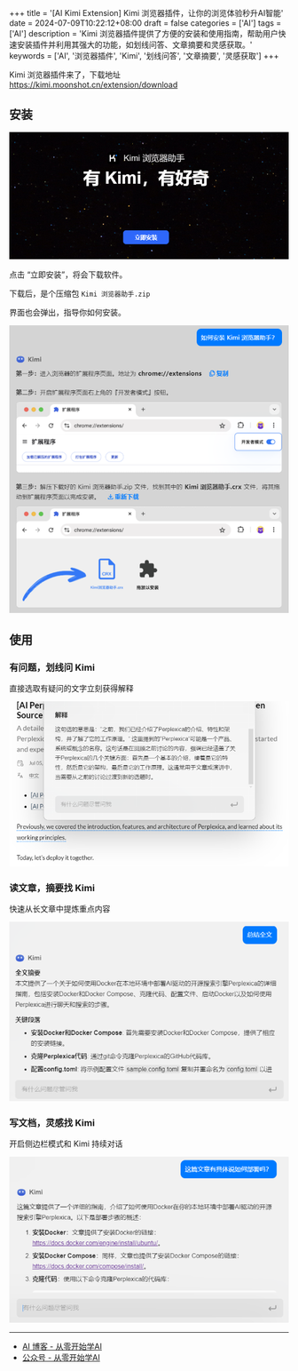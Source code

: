 +++
title = '[AI Kimi Extension] Kimi 浏览器插件，让你的浏览体验秒升AI智能'
date = 2024-07-09T10:22:12+08:00
draft = false
categories = ['AI']
tags = ['AI']
description = 'Kimi 浏览器插件提供了方便的安装和使用指南，帮助用户快速安装插件并利用其强大的功能，如划线问答、文章摘要和灵感获取。'
keywords = ['AI', '浏览器插件', 'Kimi', '划线问答', '文章摘要', '灵感获取']
+++

Kimi 浏览器插件来了，下载地址 https://kimi.moonshot.cn/extension/download

## 安装

![extension-download](extension-download.png)

点击 “立即安装”，将会下载软件。

下载后，是个压缩包 `Kimi 浏览器助手.zip`

界面也会弹出，指导你如何安装。

![extension-install](extension-install.png)

## 使用

### 有问题，划线问 Kimi
直接选取有疑问的文字立刻获得解释

![use-underline](use-underline.png)

### 读文章，摘要找 Kimi
快速从长文章中提炼重点内容

![use-summary](use-summary.png)

### 写文档，灵感找 Kimi
开启侧边栏模式和 Kimi 持续对话

![use-sidebar](use-sidebar.png)

---

- [AI 博客 - 从零开始学AI](https://ai-blog.aihub2022.top/zh/post/ai-kimi-extension/)
- [公众号 - 从零开始学AI](https://mp.weixin.qq.com/s?__biz=MzA3MDIyNTgzNA==&mid=2649977561&idx=1&sn=1c11270a1ce217cbe81ec50723c8dcb3&chksm=86c7c81cb1b0410a8f9a80b664f65d72168826d9786589242266ca975bf63128341082e63482#rd)
<!-- - [CSDN - 从零开始学AI](...) -->
<!-- - [掘金 - 从零开始学AI](...) -->
<!-- - [知乎 - 从零开始学AI](...) -->
<!-- - [阿里云 - 从零开始学AI](...) -->
<!-- - [腾讯云 - 从零开始学AI](...) -->
